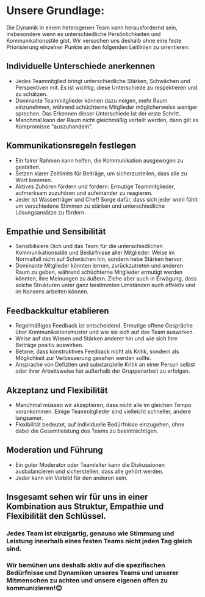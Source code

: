 # Unsere Grundlage:

Die Dynamik in einem heterogenen Team kann herausfordernd sein, insbesondere wenn es unterschiedliche Persönlichkeiten und Kommunikationsstile gibt. Wir versuchen uns deshalb ohne eine feste Priorisierung einzelner Punkte an den folgenden Leitlinien zu orientieren:


## Individuelle Unterschiede anerkennen

   - Jedes Teammitglied bringt unterschiedliche Stärken, Schwächen und Perspektiven mit. Es ist wichtig, diese Unterschiede zu respektieren und zu schätzen.
   - Dominante Teammitglieder können dazu neigen, mehr Raum einzunehmen, während schüchterne Mitglieder möglicherweise weniger sprechen. Das Erkennen dieser Unterschiede ist der erste Schritt. 
   - Manchmal kann der Raum nicht gleichmäßig verteilt werden, dann gilt es Kompromisse "auszuhandeln".

## Kommunikationsregeln festlegen

   - Ein fairer Rahmen kann helfen, die Kommunikation ausgewogen zu gestalten.
   - Setzen klarer Zeitlimits für Beiträge, um sicherzustellen, dass alle zu Wort kommen.
   - Aktives Zuhören fördern und fordern. Ermutige Teammitglieder, aufmerksam zuzuhören und aufeinander zu reagieren.
   - Jeder ist Wasserträger und Chef! Sorge dafür, dass sich jeder wohl fühlt um verschiedene Stimmen zu stärken und 
   unterschiedliche Lösungsansätze zu fördern.

## Empathie und Sensibilität

   - Sensibilisiere Dich und das Team für die unterschiedlichen Kommunikationsstile und Bedürfnisse aller Mitglieder. Weise im Normalfall
   nicht auf Schwächen hin, sondern hebe Stärken hervor. 
   - Dominante Mitglieder könnten lernen, zurückzutreten und anderen Raum zu geben, während schüchterne Mitglieder ermutigt werden könnten, ihre Meinungen zu äußern. Ziehe aber auch in Erwägung, dass solche Strukturen unter ganz bestimmten Umständen auch effektiv und im Konsens arbeiten können.

## Feedbackkultur etablieren
   - Regelmäßiges Feedback ist entscheidend. Ermutige offene Gespräche über Kommunikationsmuster und wie sie sich auf das Team auswirken.
   - Weise auf das Wissen und Stärken anderer hin und wie sich Ihre Beiträge positiv auswirken.
   - Betone, dass konstruktives Feedback nicht als Kritik, sondern als Möglichkeit zur Verbesserung gesehen werden sollte.   
   - Ansprache von Defiziten und substanzielle Kritik an einer Person selbst oder ihrer Arbeitsweise hat außerhalb der Gruppenarbeit zu erfolgen.

## Akzeptanz und Flexibilität
   - Manchmal müssen wir akzeptieren, dass nicht alle im gleichen Tempo vorankommen. Einige Teammitglieder sind vielleicht schneller, andere langsamer.
   - Flexibilität bedeutet, auf individuelle Bedürfnisse einzugehen, ohne dabei die Gesamtleistung des Teams zu beeinträchtigen.

## Moderation und Führung
   - Ein guter Moderator oder Teamleiter kann die Diskussionen ausbalancieren und sicherstellen, dass alle gehört werden.
   - Jeder kann ein Vorbild für den anderen sein.

## Insgesamt sehen wir für uns in einer Kombination aus Struktur, Empathie und Flexibilität den Schlüssel. 
### Jedes Team ist einzigartig, genauso wie Stimmung und Leistung innerhalb eines festen Teams nicht jeden Tag gleich sind. 
### Wir bemühen uns deshalb aktiv auf die spezifischen Bedürfnisse und Dynamiken unseres Teams und unserer Mitmenschen zu achten und unsere eigenen offen zu kommunizieren!😊

